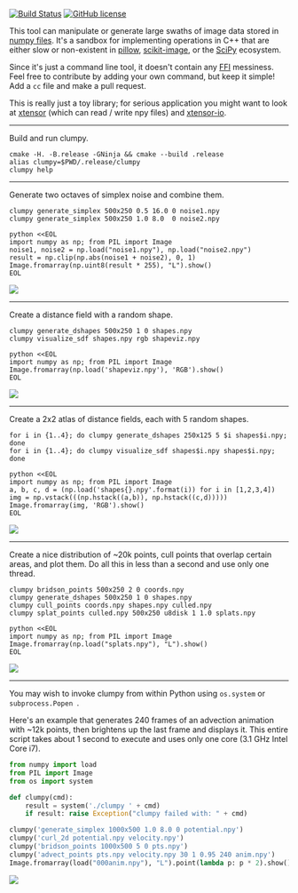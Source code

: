 [![Build Status](https://travis-ci.org/prideout/clumpy.svg?branch=master)](https://travis-ci.org/prideout/clumpy)
[![GitHub license](https://img.shields.io/badge/license-MIT-blue.svg)](https://github.com/prideout/clumpy/blob/master/LICENSE)

This tool can manipulate or generate large swaths of image data stored in [numpy
files](https://docs.scipy.org/doc/numpy/neps/npy-format.html). It's a sandbox for implementing
operations in C++ that are either slow or non-existent in [pillow](https://python-pillow.org/),
[scikit-image](http://scikit-image.org/), or the [SciPy](https://www.scipy.org/) ecosystem.

Since it's just a command line tool, it doesn't contain any
[FFI](https://en.wikipedia.org/wiki/Foreign_function_interface) messiness. Feel free to contribute
by adding your own command, but keep it simple! Add a `cc` file and make a pull request.

This is really just a toy library; for serious application you might want to look at
[xtensor](https://github.com/QuantStack/xtensor) (which can read / write npy files) and
[xtensor-io](https://github.com/QuantStack/xtensor-io).

---

Build and run clumpy.

    cmake -H. -B.release -GNinja && cmake --build .release
    alias clumpy=$PWD/.release/clumpy
    clumpy help

---

Generate two octaves of simplex noise and combine them.

    clumpy generate_simplex 500x250 0.5 16.0 0 noise1.npy
    clumpy generate_simplex 500x250 1.0 8.0  0 noise2.npy

    python <<EOL
    import numpy as np; from PIL import Image
    noise1, noise2 = np.load("noise1.npy"), np.load("noise2.npy")
    result = np.clip(np.abs(noise1 + noise2), 0, 1)
    Image.fromarray(np.uint8(result * 255), "L").show()
    EOL

<img src="https://github.com/prideout/clumpy/raw/master/extras/example1.png">

---

Create a distance field with a random shape.

    clumpy generate_dshapes 500x250 1 0 shapes.npy
    clumpy visualize_sdf shapes.npy rgb shapeviz.npy

    python <<EOL
    import numpy as np; from PIL import Image
    Image.fromarray(np.load('shapeviz.npy'), 'RGB').show()
    EOL

<img src="https://github.com/prideout/clumpy/raw/master/extras/example2.png">

---

Create a 2x2 atlas of distance fields, each with 5 random shapes.

    for i in {1..4}; do clumpy generate_dshapes 250x125 5 $i shapes$i.npy; done
    for i in {1..4}; do clumpy visualize_sdf shapes$i.npy shapes$i.npy; done
    
    python <<EOL
    import numpy as np; from PIL import Image
    a, b, c, d = (np.load('shapes{}.npy'.format(i)) for i in [1,2,3,4])
    img = np.vstack(((np.hstack((a,b)), np.hstack((c,d)))))
    Image.fromarray(img, 'RGB').show()
    EOL

<img src="https://github.com/prideout/clumpy/raw/master/extras/example3.png">

---

Create a nice distribution of ~20k points, cull points that overlap certain areas, and plot them. Do
all this in less than a second and use only one thread.

    clumpy bridson_points 500x250 2 0 coords.npy
    clumpy generate_dshapes 500x250 1 0 shapes.npy
    clumpy cull_points coords.npy shapes.npy culled.npy
    clumpy splat_points culled.npy 500x250 u8disk 1 1.0 splats.npy

    python <<EOL
    import numpy as np; from PIL import Image
    Image.fromarray(np.load("splats.npy"), "L").show()
    EOL

<img src="https://github.com/prideout/clumpy/raw/master/extras/example4.png">

---

You may wish to invoke clumpy from within Python using `os.system` or `subprocess.Popen `.

Here's an example that generates 240 frames of an advection animation with ~12k points, then
brightens up the last frame and displays it. This entire script takes about 1 second to execute and
uses only one core (3.1 GHz Intel Core i7).

```python
from numpy import load
from PIL import Image
from os import system

def clumpy(cmd):
    result = system('./clumpy ' + cmd)
    if result: raise Exception("clumpy failed with: " + cmd)

clumpy('generate_simplex 1000x500 1.0 8.0 0 potential.npy')
clumpy('curl_2d potential.npy velocity.npy')
clumpy('bridson_points 1000x500 5 0 pts.npy')
clumpy('advect_points pts.npy velocity.npy 30 1 0.95 240 anim.npy')
Image.fromarray(load("000anim.npy"), "L").point(lambda p: p * 2).show()
```

<img src="https://github.com/prideout/clumpy/raw/master/extras/example5.png">

<!--

TODO

heman color island but without lighting
    shouldn't require any new functionality
    could be a python-first example.
    # Should this function throw if system returns nonzero?
    def clumpy(cmd):
        os.system('./clumpy ' + cmd)
    search for  "color lookup" here:
        https://docs.scipy.org/doc/numpy-1.12.0/user/basics.indexing.html
    look at pillow example here (although it should have h=1, then resize)
        https://stackoverflow.com/questions/25668828/how-to-create-colour-gradient-in-python
    clumpy('advect_points pts.npy velocity.npy ' +
        '{step_size} {kernel_size} {decay} {nframes} anim.npy'.format(
            step_size = 399,
            kernel_size = 1,
            decay = 0.9,
            nframes = 240
        ))

grayscale island waves sequence
    could perhaps use multiprocessing
    https://github.com/prideout/reba-island

lighting / AO...  make the streamlines look like 3D tadpoles?

find_contours <input_img> <output_svg>
    https://github.com/adishavit/simple-svg
    * int find_blobs( int16_t roi_x, int16_t roi_y, int16_t roi_w, int16_t roi_h,
    *                 uint8_t *in, int16_t in_w, int16_t in_h, 
    *                 label_t **label, int16_t *label_w, int16_t *label_h, 
    *                 blob_t** blobs, int *count, int extract_internal );

"Import a bitmap, generate a distance field from it, add noise, and export."

variable_blur
    https://github.com/scipy/scipy/blob/master/scipy/ndimage/filters.py#L213

gradient_magnitude (similar to curl2d)
    https://docs.scipy.org/doc/numpy/reference/routines.math.html

https://blind.guru/simple_cxx11_workqueue.html
    
-->
